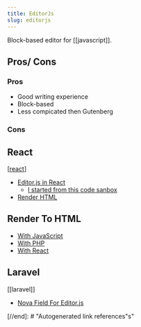 ```yaml
---
title: EditorJs
slug: editorjs
---
```


Block-based editor for [[javascript]].

## Pros/ Cons

### Pros

- Good writing experience
- Block-based
- Less compicated then Gutenberg

### Cons

## React

[[react]]

- [Editor.js in React](https://github.com/natterstefan/react-editor-js/)
  - [I started from this code sanbox](https://codesandbox.io/s/react-editor-js-example-m9e49?file=/src/index.js:0-801)
- [Render HTML](https://github.com/BomdiZane/EditorJS-React-Renderer)

## Render To HTML

- [With JavaScript](https://github.com/pavittarx/editorjs-html)
- [With PHP](https://github.com/editor-js/editorjs-php)
- [With React](https://github.com/BomdiZane/EditorJS-React-Renderer)

## Laravel

[[laravel]]

- [Nova Field For Editor.js](https://github.com/advoor/nova-editor-js)

[//begin]: # "Autogenerated link references for markdown compatibility"
[react]: react "React"
[//end]: # "Autogenerated link references"s"

